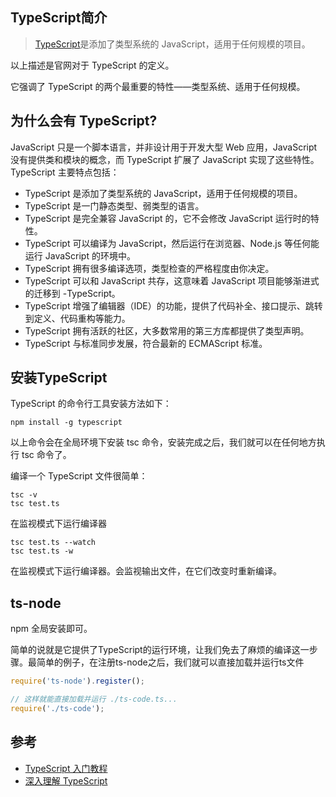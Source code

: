 ## TypeScript简介
>  [TypeScript](https://www.tslang.cn/docs/home.html)是添加了类型系统的 JavaScript，适用于任何规模的项目。

以上描述是官网对于 TypeScript 的定义。

它强调了 TypeScript 的两个最重要的特性——类型系统、适用于任何规模。
## 为什么会有 TypeScript?
JavaScript 只是一个脚本语言，并非设计用于开发大型 Web 应用，JavaScript 没有提供类和模块的概念，而 TypeScript 扩展了 JavaScript 实现了这些特性。TypeScript 主要特点包括：

 - TypeScript 是添加了类型系统的 JavaScript，适用于任何规模的项目。
 - TypeScript 是一门静态类型、弱类型的语言。
 - TypeScript 是完全兼容 JavaScript 的，它不会修改 JavaScript 运行时的特性。
 - TypeScript 可以编译为 JavaScript，然后运行在浏览器、Node.js 等任何能运行 JavaScript 的环境中。
 - TypeScript 拥有很多编译选项，类型检查的严格程度由你决定。
 - TypeScript 可以和 JavaScript 共存，这意味着 JavaScript 项目能够渐进式的迁移到 -TypeScript。
 - TypeScript 增强了编辑器（IDE）的功能，提供了代码补全、接口提示、跳转到定义、代码重构等能力。
 - TypeScript 拥有活跃的社区，大多数常用的第三方库都提供了类型声明。
 - TypeScript 与标准同步发展，符合最新的 ECMAScript 标准。
## 安装TypeScript
TypeScript 的命令行工具安装方法如下：
``` shell
npm install -g typescript

```
以上命令会在全局环境下安装 tsc 命令，安装完成之后，我们就可以在任何地方执行 tsc 命令了。

编译一个 TypeScript 文件很简单：

``` shell
tsc -v
tsc test.ts

```

在监视模式下运行编译器
``` shell
tsc test.ts --watch
tsc test.ts -w
```
在监视模式下运行编译器。会监视输出文件，在它们改变时重新编译。


## ts-node
npm 全局安装即可。

简单的说就是它提供了TypeScript的运行环境，让我们免去了麻烦的编译这一步骤。最简单的例子，在注册ts-node之后，我们就可以直接加载并运行ts文件

``` js
require('ts-node').register();

// 这样就能直接加载并运行 ./ts-code.ts...
require('./ts-code');
```



 ## 参考
 - [TypeScript 入门教程](https://ts.xcatliu.com/)
 - [深入理解 TypeScript](https://jkchao.github.io/typescript-book-chinese/)